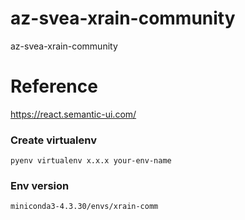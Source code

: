 # az-svea-xrain-community
az-svea-xrain-community

# Reference
https://react.semantic-ui.com/

### Create virtualenv
```
pyenv virtualenv x.x.x your-env-name
```
### Env version
```
miniconda3-4.3.30/envs/xrain-comm
```
